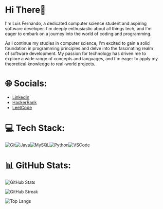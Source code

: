 # Hi There👋

I'm Luis Fernando, a dedicated computer science student and aspiring software developer. I'm deeply enthusiastic about all things tech, and I'm eager to embark on a journey into the world of coding and programming.

As I continue my studies in computer science, I'm excited to gain a solid foundation in programming principles and delve into the fascinating realm of software development. My passion for technology has driven me to explore a wide range of concepts and languages, and I'm eager to apply my theoretical knowledge to real-world projects.

# 🌐 Socials:

- [LinkedIn](https://linkedin.com/in/luis-zucato)
- [HackerRank](https://www.hackerrank.com/luisfernando03)
- [LeetCode](https://www.leetcode.com/luis-fernando03)

# 💻 Tech Stack:

[![Git](https://skillicons.dev/icons?i=github)](https://github.com)[![Java](https://skillicons.dev/icons?i=java)](https://java.com)[![MySQL](https://skillicons.dev/icons?i=mysql)](https://www.mysql.com)[![Python](https://skillicons.dev/icons?i=python)](https://www.python.org)[![VSCode](https://skillicons.dev/icons?i=vscode)](https://code.visualstudio.com)

# 📊 GitHub Stats:

![GitHub Stats](https://github-readme-stats.vercel.app/api?username=luisfernandoz&show_icons=true&theme=tokyonight)

![GitHub Streak](https://github-readme-streak-stats.herokuapp.com/?user=luisfernandoz&&theme=tokyonight)

![Top Langs](https://github-readme-stats.vercel.app/api/top-langs/?username=luisfernandoz&layout=compact&theme=tokyonight)
